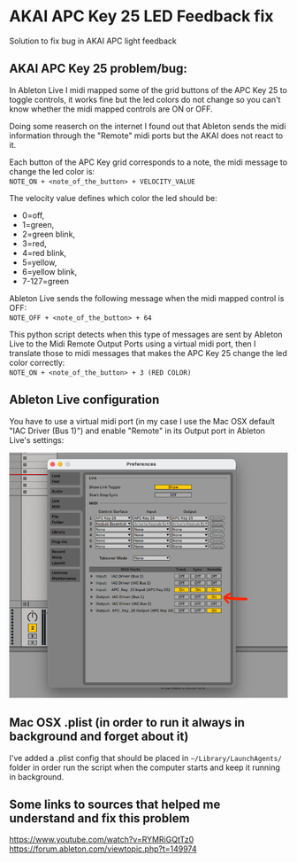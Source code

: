 # AKAI APC Key 25 LED Feedback fix
 Solution to fix bug in AKAI APC light feedback

## AKAI APC Key 25 problem/bug:

In Ableton Live I midi mapped some of the grid buttons of the APC Key 25 to toggle controls, it works fine but the led colors do not change so you can't know whether the midi mapped controls are ON or OFF.

Doing some reaserch on the internet I found out that Ableton sends the midi information through the "Remote" midi ports but the AKAI does not react to it.

Each button of the APC Key grid corresponds to a note, the midi message to change the led color is:
</br>```NOTE_ON + <note_of_the_button> + VELOCITY_VALUE```

The velocity value defines which color the led should be:
* 0=off,
* 1=green,
* 2=green blink,
* 3=red,
* 4=red blink,
* 5=yellow,
* 6=yellow blink,
* 7-127=green

Ableton Live sends the following message when the midi mapped control is OFF:</br>```NOTE_OFF + <note_of_the_button> + 64```

This python script detects when this type of messages are sent by Ableton Live to the Midi Remote Output Ports using a virtual midi port, then I translate those to midi messages that makes the APC Key 25 change the led color correctly:<br/>```NOTE_ON + <note_of_the_button> + 3 (RED COLOR)```

## Ableton Live configuration

You have to use a virtual midi port (in my case I use the Mac OSX default "IAC Driver (Bus 1)") and enable "Remote" in its Output port in Ableton Live's settings:

![plot](./ableton_config.png)

## Mac OSX .plist (in order to run it always in background and forget about it)

I've added a .plist config that should be placed in ```~/Library/LaunchAgents/``` folder in order run the script when the computer starts and keep it running in background.

## Some links to sources that helped me understand and fix this problem

https://www.youtube.com/watch?v=RYMRiGQtTz0
https://forum.ableton.com/viewtopic.php?t=149974
